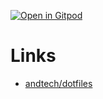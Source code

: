 [![Open in Gitpod](https://gitpod.io/button/open-in-gitpod.svg)](https://gitpod.io/#https://github.com/AndrewMJordan/gitpod)

# Links
* [andtech/dotfiles](https://gitlab.com/andtech/dotfiles/-/blob/master/README.md)

